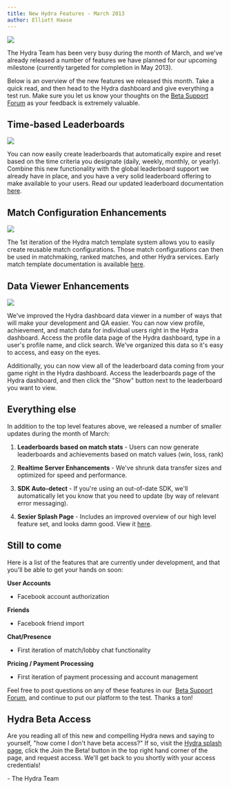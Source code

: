```yaml
---
title: New Hydra Features - March 2013
author: Elliott Haase
---
```

[ ![](https://s3.amazonaws.com/uploads.hipchat.com/9155/23890/kgrt9i2drwft1od/new-features-march2013.png) ](https://s3.amazonaws.com/uploads.hipchat.com/9155/23890/kgrt9i2drwft1od/new-features-march2013.png)

 The Hydra Team has been very busy during the month of March, and we've already released a number of features we have planned for our upcoming milestone (currently targeted for completion in May 2013).

 Below is an overview of the new features we released this month. Take a quick read, and then head to the Hydra dashboard and give everything a test run. Make sure you let us know your thoughts on the [Beta Support Forum](http://support.agoragames.com/discussions/hydra-mobile-closed-beta-general-discussion) as your feedback is extremely valuable.

## Time-based Leaderboards

[ ![](https://s3.amazonaws.com/uploads.hipchat.com/9155/22229/i4od66jk26q5a5i/timebasedlbs.png) ](https://s3.amazonaws.com/uploads.hipchat.com/9155/22229/i4od66jk26q5a5i/timebasedlbs.png)

 You can now easily create leaderboards that automatically expire and reset based on the time criteria you designate (daily, weekly, monthly, or yearly). Combine this new functionality with the global leaderboard support we already have in place, and you have a very solid leaderboard offering to make available to your users. Read our updated leaderboard documentation [here](https://hydra.agoragames.com/documentation/leaderboards.html).

## Match Configuration Enhancements

[ ![](https://s3.amazonaws.com/uploads.hipchat.com/9155/22229/dg8n7nmt0i55a5p/match%20templates.png) ](https://s3.amazonaws.com/uploads.hipchat.com/9155/22229/dg8n7nmt0i55a5p/match%20templates.png)

 The 1st iteration of the Hydra match template system allows you to easily create reusable match configurations. Those match configurations can then be used in matchmaking, ranked matches, and other Hydra services. Early match template documentation is available [here](https://hydra.agoragames.com/documentation/match_templates.html).

## Data Viewer Enhancements

[ ![](https://s3.amazonaws.com/uploads.hipchat.com/9155/22229/tz06dypg7skhtr5/dashboard%20updates.png) ](https://s3.amazonaws.com/uploads.hipchat.com/9155/22229/tz06dypg7skhtr5/dashboard%20updates.png)

 We've improved the Hydra dashboard data viewer in a number of ways that will make your development and QA easier. You can now view profile, achievement, and match data for individual users right in the Hydra dashboard. Access the profile data page of the Hydra dashboard, type in a user's profile name, and click search. We've organized this data so it's easy to access, and easy on the eyes.

 Additionally, you can now view all of the leaderboard data coming from your game right in the Hydra dashboard. Access the leaderboards page of the Hydra dashboard, and then click the "Show" button next to the leaderboard you want to view.

## Everything else

In addition to the top level features above, we released a number of smaller updates during the month of March:

 1. **Leaderboards based on match stats** - Users can now generate leaderboards and achievements based on match values (win, loss, rank)

 2. **Realtime Server Enhancements** - We've shrunk data transfer sizes and optimized for speed and performance.

 3. **SDK Auto-detect** - If you're using an out-of-date SDK, we'll automatically let you know that you need to update (by way of relevant error messaging).

 4. **Sexier Splash Page** - Includes an improved overview of our high level feature set, and looks damn good. View it [here](http://hydra.agoragames.com/splash).

## Still to come

Here is a list of the features that are currently under development, and that you'll be able to get your hands on soon:

**User Accounts**

- Facebook account authorization

**Friends**

- Facebook friend import

**Chat/Presence**

- First iteration of match/lobby chat functionality

**Pricing / Payment Processing**

- First iteration of payment processing and account management

Feel free to post questions on any of these features in our  [Beta Support Forum](http://support.agoragames.com/discussions/hydra-mobile-closed-beta-general-discussion), and continue to put our platform to the test. Thanks a ton!

## Hydra Beta Access

Are you reading all of this new and compelling Hydra news and saying to yourself, "how come I don't have beta access?" If so, visit the [Hydra splash page](http://hydra.agoragames.com/splash), click the Join the Beta! button in the top right hand corner of the page, and request access. We'll get back to you shortly with your access credentials!

\- The Hydra Team

  
